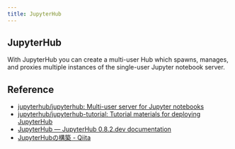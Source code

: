 ```yaml
---
title: JupyterHub
---
```


## JupyterHub
With JupyterHub you can create a multi-user Hub which spawns, manages, and proxies multiple instances of the single-user Jupyter notebook server.



## Reference
* [jupyterhub/jupyterhub: Multi-user server for Jupyter notebooks](https://github.com/jupyterhub/jupyterhub)
* [jupyterhub/jupyterhub-tutorial: Tutorial materials for deploying JupyterHub](https://github.com/jupyterhub/jupyterhub-tutorial)
* [JupyterHub — JupyterHub 0.8.2.dev documentation](https://jupyterhub.readthedocs.io/en/latest/)
* [JupyterHubの構築 - Qiita](https://qiita.com/cvusk/items/afa46c35d8d5f0d930ed)
